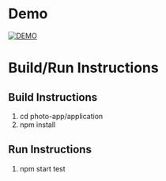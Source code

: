 # Demo

[![DEMO](http://img.youtube.com/vi/OyRgzGGD7uM/0.jpg)](http://www.youtube.com/watch?v=OyRgzGGD7uM)

# Build/Run Instructions

## Build Instructions

1. cd photo-app/application
2. npm install

## Run Instructions

1. npm start
   test
